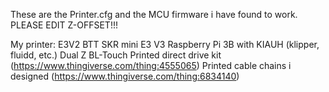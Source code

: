 These are the Printer.cfg and the MCU firmware i have found to work. 
PLEASE EDIT Z-OFFSET!!!

My printer:
E3V2
BTT SKR mini E3 V3
Raspberry Pi 3B with KIAUH (klipper, fluidd, etc.)
Dual Z
BL-Touch
Printed direct drive kit (https://www.thingiverse.com/thing:4555065)
Printed cable chains i designed (https://www.thingiverse.com/thing:6834140)
